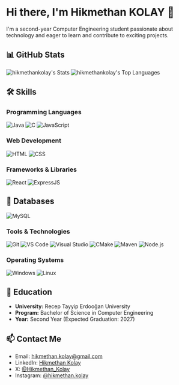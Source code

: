 # Hi there, I'm Hikmethan KOLAY 👋

I'm a second-year Computer Engineering student passionate about technology and eager to learn and contribute to exciting projects.

## 📊 GitHub Stats

![hikmethankolay's Stats](https://github-readme-stats-hikmethan-kolays-projects.vercel.app/api?username=hikmethankolay&theme=dark&show_icons=true&hide_border=true&count_private=true)
![hikmethankolay's Top Languages](https://github-readme-stats-hikmethan-kolays-projects.vercel.app/api/top-langs/?username=hikmethankolay&theme=dark&show_icons=true&hide_border=true&layout=compact)

## 🛠️ Skills

### Programming Languages
![Java](https://img.shields.io/badge/Java-007396?style=for-the-badge&logo=java&logoColor=white)
![C](https://img.shields.io/badge/C-A8B9CC?style=for-the-badge&logo=c&logoColor=black)
![JavaScript](https://img.shields.io/badge/JavaScript-F7DF1E?style=for-the-badge&logo=javascript&logoColor=black)

### Web Development
![HTML](https://img.shields.io/badge/HTML5-E34F26?style=for-the-badge&logo=html5&logoColor=white)
![CSS](https://img.shields.io/badge/CSS3-1572B6?style=for-the-badge&logo=css3&logoColor=white)

### Frameworks & Libraries
![React](https://img.shields.io/badge/React-61DAFB?style=for-the-badge&logo=react&logoColor=black)
![ExpressJS](https://img.shields.io/badge/Express.js-404D59?style=for-the-badge)

## 💾 Databases
![MySQL](https://img.shields.io/badge/MySQL-4479A1?style=for-the-badge&logo=mysql&logoColor=white)

### Tools & Technologies
![Git](https://img.shields.io/badge/Git-F05032?style=for-the-badge&logo=git&logoColor=white)
![VS Code](https://img.shields.io/badge/VS%20Code-007ACC?style=for-the-badge&logo=visual-studio-code&logoColor=white)
![Visual Studio](https://img.shields.io/badge/Visual%20Studio-5C2D91?style=for-the-badge&logo=visual-studio&logoColor=white)
![CMake](https://img.shields.io/badge/CMake-064F8C?style=for-the-badge&logo=cmake&logoColor=white)
![Maven](https://img.shields.io/badge/Apache%20Maven-C71A36?style=for-the-badge&logo=apache-maven&logoColor=white)
![Node.js](https://img.shields.io/badge/Node.js-339933?style=for-the-badge&logo=node.js&logoColor=white)

### Operating Systems
![Windows](https://img.shields.io/badge/Windows-0078D6?style=for-the-badge&logo=windows&logoColor=white)
![Linux](https://img.shields.io/badge/Linux-FCC624?style=for-the-badge&logo=linux&logoColor=black)

## 🏫 Education

- **University:** Recep Tayyip Erdooğan University
- **Program:** Bachelor of Science in Computer Engineering
- **Year:** Second Year (Expected Graduation: 2027)

## 📫 Contact Me

- Email: [hikmethan.kolay@gmail.com](mailto:hikmethan.kolay@gmail.com)
- LinkedIn: [Hikmethan Kolay](https://www.linkedin.com/in/hikmethan-kolay/)
- X: [@Hikmethan_Kolay](https://x.com/Hikmethan_Kolay)
- Instagram: [@hikmethan.kolay](https://www.instagram.com/hikmethan.kolay/)
